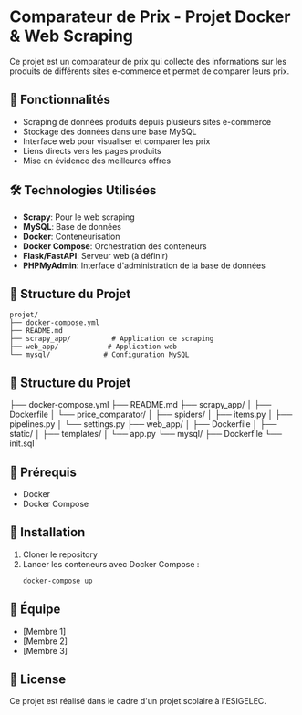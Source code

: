 # Comparateur de Prix - Projet Docker & Web Scraping

Ce projet est un comparateur de prix qui collecte des informations sur les produits de différents sites e-commerce et permet de comparer leurs prix.

## 🚀 Fonctionnalités

- Scraping de données produits depuis plusieurs sites e-commerce
- Stockage des données dans une base MySQL
- Interface web pour visualiser et comparer les prix
- Liens directs vers les pages produits
- Mise en évidence des meilleures offres

## 🛠️ Technologies Utilisées

- **Scrapy**: Pour le web scraping
- **MySQL**: Base de données
- **Docker**: Conteneurisation
- **Docker Compose**: Orchestration des conteneurs
- **Flask/FastAPI**: Serveur web (à définir)
- **PHPMyAdmin**: Interface d'administration de la base de données

## 📁 Structure du Projet

```
projet/
├── docker-compose.yml
├── README.md
├── scrapy_app/          # Application de scraping
├── web_app/            # Application web
└── mysql/             # Configuration MySQL
```
## 📁 Structure du Projet
├── docker-compose.yml
├── README.md
├── scrapy_app/
│   ├── Dockerfile
│   └── price_comparator/
│       ├── spiders/
│       ├── items.py
│       ├── pipelines.py
│       └── settings.py
├── web_app/
│   ├── Dockerfile
│   ├── static/
│   ├── templates/
│   └── app.py
└── mysql/
    ├── Dockerfile
    └── init.sql

## 🚦 Prérequis

- Docker
- Docker Compose

## 🔧 Installation

1. Cloner le repository
2. Lancer les conteneurs avec Docker Compose :
   ```bash
   docker-compose up
   ```

## 👥 Équipe

- [Membre 1]
- [Membre 2]
- [Membre 3]

## 📝 License

Ce projet est réalisé dans le cadre d'un projet scolaire à l'ESIGELEC.


